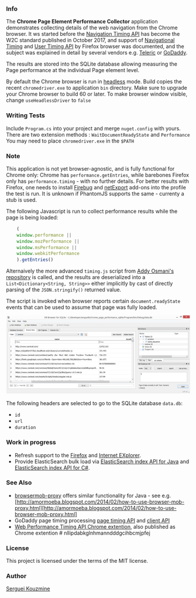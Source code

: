 ### Info

The __Chrome Page Element Performance Collector__ application demonstrates collecting details of the web navigation from the Chrome browser.
It ws started before the [Navigation Timing API](https://w3c.github.io/perf-timing-primer/) has become the W2C standard published in October 2017,
and support of [Navigational Timing](https://developer.mozilla.org/en-US/docs/Web/API/Navigation_timing_API)
and [User Timing API](https://developer.mozilla.org/en-US/docs/Web/API/User_Timing_API) by Firefox browser was documented,
and the subject was explained in detail by several vendors  e.g. [Teleric](https://developer.telerik.com/featured/introduction-navigation-timing-api/) or [GoDaddy]().

The results are stored into the SQLite database allowing measuring the Page performance at the individual Page element level.

By default the Chrome browser is run in [headless](http://executeautomation.com/blog/running-chrome-in-headless-mode-with-selenium-c/) mode.
Build copies the recent `chromedriver.exe` to application `bin` directory.
Make sure to upgrade your Chrome browser to build 60 or later.
To make browser window visible, change `useHeadlessDriver` to `false`

### Writing Tests

Include `Program.cs` into your project and merge `nuget.config` with yours. There are two extension methods : `WaitDocumentReadyState` and `Performance`
You may need to place `chromedriver.exe` in the `$PATH`

### Note
This application is not yet browser-agnostic, and is fully functional for Chrome only:  Chrome has `performance.getEntries`, while barebones Firefox only has `performance.timing` - with no further details.
For better results with Firefox, one needs to install [Firebug](https://getfirebug.com/releases/) and [netExport](https://getfirebug.com/releases/netexport/) add-ons into the profile the test is run. It is unknown if PhantomJS supports the same - currenty a stub is used.

The following Javascript is run to collect performance results while the page is being loaded:
```javascript
    (
    window.performance ||
    window.mozPerformance ||
    window.msPerformance ||
    window.webkitPerformance
    ).getEntries()
```
Alternaively the more advanced `timing.js` script from [Addy Osmani's repository](https://github.com/addyosmani/timing.js/blob/master/timing.js
) is called, and the results are deserialized into a `List<Dictionary<String, String>>` either implicitly by cast of directly parsing of the `JSON.stringify()` returned value.

The script is invoked when browser reports certain `document.readyState` events that can be used to assume that page was fully loaded.

![data.db](https://github.com/sergueik/chrome_page_performance_sqlite/blob/master/screenshots/data.png)


The following headers are selected to go to the SQLite database `data.db`:

 * `id`
 * `url`
 * `duration`

### Work in progress

* Refresh support to the [Firefox](http://kaaes.github.io/timing/) and [Internet EXplorer](https://msdn.microsoft.com/en-us/library/hh673552(v=vs.85).aspx).
* Provide ElasticSearch bulk load via [ElasticSearch index API for Java](https://www.elastic.co/guide/en/elasticsearch/client/java-api/current/java-docs-index.html) and [ElasticSearch index API for C#](https://www.codeproject.com/Articles/1033116/A-Beginners-Tutorial-for-Understanding-and-Imple).

### See Also

* [browsermob-proxy](https://github.com/lightbody/browsermob-proxy) offers similar functionality for Java - see e.g. [http://amormoeba.blogspot.com/2014/02/how-to-use-browser-mob-proxy.html][http://amormoeba.blogspot.com/2014/02/how-to-use-browser-mob-proxy.html]
* GoDaddy page timing processing [page timing API](https://github.com/godaddy/timings) and [client API](https://github.com/godaddy/timings-client-py)
* [Web Performance Timing API Chrome extention](https://github.com/GregM/performance-timing-google-chrome-extension), also published as Chrome extention # nllipdabkglnhmanndddgcihbcmjpfej

### License
This project is licensed under the terms of the MIT license.

### Author
[Serguei Kouzmine](kouzmine_serguei@yahoo.com)
